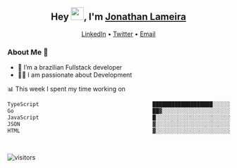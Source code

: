 <h2 align="center">Hey <img src="https://github.com/TheDudeThatCode/TheDudeThatCode/blob/master/Assets/Hi.gif" width="29">, I'm <a href="https://www.linkedin.com/in/jonathanlameira/">Jonathan Lameira</a></h2>
<p align="center">
  <a href="https://www.linkedin.com/in/jonathanlameira/">LinkedIn</a> •
  <a href="https://twitter.com/jlameira">Twitter</a> •
  <a href="mailto:jlameira@gmail.com">Email</a>
</p>

### About Me 🚀
- 🌱  I’m a brazilian Fullstack developer</br>
- 👨‍💻  I am passionate about Development</br>

<!-- ![Jonathan Lameira github stats](https://github-readme-stats.vercel.app/api?username=jlameirameli&show_icons=true&hide_border=true)&nbsp;&nbsp; -->

📊 This week I spent my time working on
<!--START_SECTION:waka-->

```txt
TypeScript                                    ███████████████████░░░░░░   76.57 %
Go                                            ██▓░░░░░░░░░░░░░░░░░░░░░░   10.14 %
JavaScript                                    █░░░░░░░░░░░░░░░░░░░░░░░░   04.25 %
JSON                                          ▓░░░░░░░░░░░░░░░░░░░░░░░░   03.30 %
HTML                                          ▓░░░░░░░░░░░░░░░░░░░░░░░░   02.39 %
```

<!--END_SECTION:waka-->

<br />

![visitors](https://visitor-badge.laobi.icu/badge?page_id=jlameira.jlameira)

